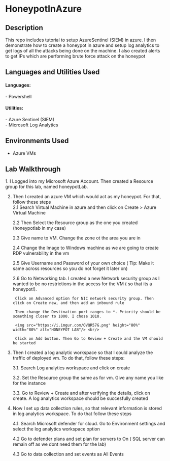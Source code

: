 <h1> HoneypotInAzure </h1>

<h2>Description</h2>

This repo includes tutorial to setup AzureSentinel (SIEM) in azure. I then demonstrate how to create a honeypot in azure and setup log analytics to get logs of all the attacks being done on the machine. 
I also created alerts to get IPs which are performing brute force attack on the honeypot

<h2>Languages and Utilities Used</h2>
<h4> Languages: </h4>
- Powershell<br/>
<h4> Utilities: </h4>
- Azure Sentinel (SIEM)<br/>
- Microsoft Log Analytics <br/>

<h2>Environments Used</h2>

- Azure VMs

<h2> Lab Walkthrough</h2>

<p>
  1. I Logged into my Microsoft Azure Account. Then created a Resource group for this lab, named honeypotLab.
</p>

2. Then I created an azure VM which would act as my honeypot. For that, follow these steps <br/>
   2.1  Search Virtual Machine in azure and then click on Create > Azure Virtual Machine
   
   2.2  Then Select the Resource group as the one you created (honeypotlab in my case)
   
   2.3  Give name to VM. Change the zone ot the area you are in
   
   2.4 Change the Image to Windows machine as we are going to create RDP vulnerability in the vm
   
   2.5  Give  Username and Password of your own choice ( Tip: Make it same across resources so you do not forget it later on)
   
   2.6  Go to Networking tab. I created a new Network security group as I wanted to be no restrictions in the access for the VM ( so that its a honeypot!).

   
        Click on Advanced option for NIC network security group. Then click on Create new, and then add an inbound rule
   
        Then change the Destination port ranges to *. Priority should be something closer to 1000. I chose 1010.
   
        <img src="https://i.imgur.com/OVQR57G.png" height="80%" width="80%" alt="HONEYPOT LAB"/> <br/>

        Click on Add button. Then Go to Review + Create and the VM should be started

3. Then I created a log analytic workspace so that I could analyze the traffic of deployed vm. To do that, follow these steps:
   
   3.1.  Search Log analytics workspace and click on create

   3.2.  Set the Resource group the same as for vm. Give any name you like for the instance

   3.3.  Go to Review + Create and after verifying the details, click on create. A log analytics workspace should be succesfully created

4. Now I set up data collection rules, so that relevant information is stored in log analytics workspace. To do that follow these steps

   4.1. Search Microsoft defender for cloud. Go to Environment settings and select the log analytics workspace option
   
   4.2  Go to defender plans and set plan for servers to On ( SQL server can remain off as we dont need them for the lab)

   4.3  Go to data collection and set events as All Events
   
    
